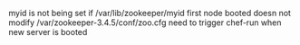 myid is not being set if /var/lib/zookeeper/myid
first node booted doesn not modify /var/zookeeper-3.4.5/conf/zoo.cfg
need to trigger chef-run when new server is booted